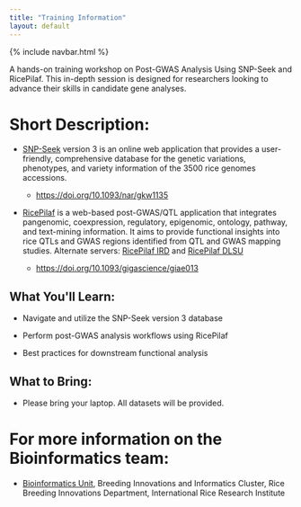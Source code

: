 ```yaml
---
title: "Training Information"
layout: default
---
```


{% include navbar.html %}

A hands-on training workshop on Post-GWAS Analysis Using SNP-Seek and RicePilaf. This in-depth session is designed for researchers looking to advance their skills in candidate gene analyses.

# Short Description:

* <a href="https://snpseek.irri.org/" target="_blank">SNP-Seek</a> version 3 is an online web application that provides a user-friendly, comprehensive database for the genetic variations, phenotypes, and variety information of the 3500 rice genomes accessions. <br>
    * <a href="https://doi.org/10.1093/nar/gkw1135" target="_blank">https://doi.org/10.1093/nar/gkw1135</a>

* <a href="https://ricepilaf.irri.org/" target="_blank">RicePilaf</a> is a web-based post-GWAS/QTL application that integrates pangenomic, coexpression, regulatory, epigenomic, ontology, pathway, and text-mining information. It aims to provide functional insights into rice QTLs and GWAS regions identified from QTL and GWAS mapping studies. Alternate servers: <a href="https://ricepilaf.ird.fr/" target="_blank">RicePilaf IRD</a> and <a href="https://ricepilaf.bioinfodlsu.com/" target="_blank">RicePilaf DLSU</a> <br>
    * <a href="https://doi.org/10.1093/gigascience/giae013" target="_blank">https://doi.org/10.1093/gigascience/giae013</a>

## What You'll Learn:

* Navigate and utilize the SNP-Seek version 3 database

* Perform post-GWAS analysis workflows using RicePilaf

* Best practices for downstream functional analysis

## What to Bring: 

* Please bring your laptop. All datasets will be provided.

# For more information on the Bioinformatics team:

* <a href="https://bioinfo.irri.org/" target="_blank">Bioinformatics Unit</a>, Breeding Innovations and Informatics Cluster, Rice Breeding Innovations Department, International Rice Research Institute
